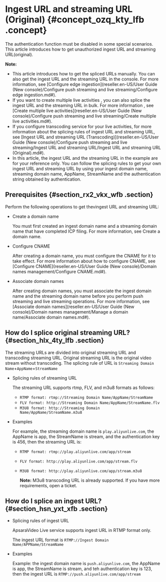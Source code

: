 # Ingest URL and streaming URL \(Original\) {#concept_ozq_kty_lfb .concept}

The authentication function must be disabled in some special scenarios. This article introduces how to get unauthorized ingest URL and streaming URL\(original\).

**Note:** 

-   This article introduces how to get the spliced URLs manually. You can also get the ingest URL and the streaming URL in the console. For more information, see [Configure edge ingestion](reseller.en-US/User Guide (New console)/Configure push streaming and live streaming/Configure edge ingestion.md#).
-   If you want to create multiple live activities , you can also splice the ingest URL and the streaming URL in bulk. For more information , see [Create multiple live activities](reseller.en-US/User Guide (New console)/Configure push streaming and live streaming/Create multiple live activities.md#).
-   If you configure transcoding service for your live activities, for more information about the splicing rules of ingest URL and streaming URL, see [Ingest URL and streaming URL \(Transcoding\)](reseller.en-US/User Guide (New console)/Configure push streaming and live streaming/Ingest URL and streaming URL/Ingest URL and streaming URL (Original).md#).
-   In this article, the ingest URL and the streaming URL in the example are for your reference only. You can follow the splicing rules to get your own ingest URL and streaming URL by using your ingest domain name, streaming domain name, AppName, StreamName and the authentication string obtained by authentication.

## Prerequisites {#section_rx2_vkx_wfb .section}

Perform the following operations to get thevingest URL and streaming URL:

-   Create a domain name

    You must first created an ingest domain name and a streaming domain name that have completed ICP filing. For more information, see Create a domain name.

-   Configure CNAME

    After creating a domain name, you must configure the CNAME for it to take effect. For more information about how to configure CNAME, see [Configure CNAME](reseller.en-US/User Guide (New console)/Domain names management/Configure CNAME.md#).

-   Associate domain names

    After creating domain names, you must associate the ingest domain name and the streaming domain name before you perform push streaming and live streaming operations. For more information, see [Associate domain names](reseller.en-US/User Guide (New console)/Domain names management/Manage a domain name/Associate domain names.md#).


## How do I splice original streaming URL? {#section_hlx_4ty_lfb .section}

The streaming URLs are divided into original streaming URL and transcoding streaming URL. Original streaming URL is the original video stream without transcoding. The splicing rule of URL is `Streaming Domain Name`+`AppName`+`StreamName`

-   Splicing rules of streaming URL

    The streaming URL supports rtmp, FLV, and m3u8 formats as follows:

    -   `RTMP format: rtmp://Streaming Domain Name/AppName/StreamName`
    -   `FLV format: http://Streaming Domain Name/AppName/StreamName.flv`
    -   `M3U8 format: http://Streaming Domain Name/AppName/StreamName.m3u8`
-   Examples

    For example, the streaming domain name is `play.aliyunlive.com`, the AppName is app, the StreamName is stream, and the authentication key is 456, then the streaming URL is:

    -   `RTMP format: rtmp://play.aliyunlive.com/app/stream`
    -   `FLV format: http://play.aliyunlive.com/app/stream.flv`
    -   `M3U8 format: http://play.aliyunlive.com/app/stream.m3u8`

        **Note:** M3u8 transcoding URL is already supported. If you have more requirements, open a ticket.


## How do I splice an ingest URL? {#section_hsn_yxt_xfb .section}

-   Splicing rules of ingest URL

    ApsaraVideo Live service supports ingest URL in RTMP format only.

    The ingest URL format is `RTMP://Ingest Domain Name/APPName/StreamName`

-   Examples

    Example: the ingest domain name is `push.aliyunlive.com`, the AppName is app, the StreamName is stream, and teh authentication key is 123, then the ingest URL is `RTMP://push.aliyunlive.com/app/stream`


